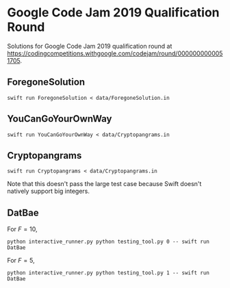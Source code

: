 # Google Code Jam 2019 Qualification Round

Solutions for Google Code Jam 2019 qualification round at
https://codingcompetitions.withgoogle.com/codejam/round/0000000000051705.

## ForegoneSolution

```
swift run ForegoneSolution < data/ForegoneSolution.in
```

## YouCanGoYourOwnWay

```
swift run YouCanGoYourOwnWay < data/Cryptopangrams.in
```

## Cryptopangrams

```
swift run Cryptopangrams < data/Cryptopangrams.in
```

Note that this doesn't pass the large test case because Swift doesn't natively
support big integers.

## DatBae

For $F = 10$,

```
python interactive_runner.py python testing_tool.py 0 -- swift run DatBae
```

For $F = 5$,

```
python interactive_runner.py python testing_tool.py 1 -- swift run DatBae
```
